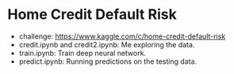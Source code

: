 # Home Credit Default Risk

* challenge: https://www.kaggle.com/c/home-credit-default-risk
* credit.ipynb and credit2.ipynb: Me exploring the data.
* train.ipynb: Train deep neural network.
* predict.ipynb: Running predictions on the testing data.
